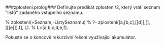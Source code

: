 ﻿###zplosteni.prolog###
Definujte predikát zplosteni/2, který vrátí seznam "listů" zadaného vstupního seznamu.

% zplosteni(+Seznam,-ListySeznamu) 
% ?- zplosteni([a,[b,c],[[d]],[],[[[e]]],f], L). 
% L=[a,b,c,d,e,f].

Pokuste se o koncově rekurzivní řešení využívající akumulátor.